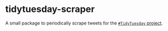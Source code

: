 # tidytuesday-scraper

A small package to periodically scrape tweets for the [`#TidyTuesday` project](https://github.com/rfordatascience/tidytuesday).
